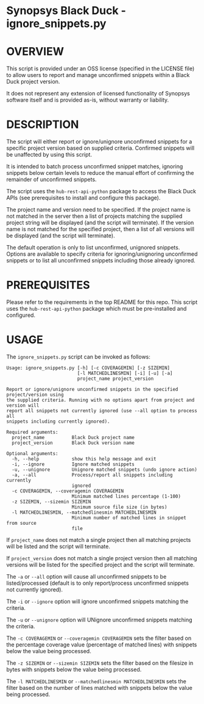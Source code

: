 # Synopsys Black Duck - ignore_snippets.py
# OVERVIEW

This script is provided under an OSS license (specified in the LICENSE file) to allow users to report and manage unconfirmed snippets within a Black Duck project version.

It does not represent any extension of licensed functionality of Synopsys software itself and is provided as-is, without warranty or liability.

# DESCRIPTION

The script will either report or ignore/unignore unconfirmed snippets for a specific project version based on supplied criteria. Confirmed snippets will be unaffected by using this script.

It is intended to batch process unconfirmed snippet matches, ignoring snippets below certain levels to reduce the manual effort of confirming the remainder of unconfirmed snippets.

The script uses the `hub-rest-api-python` package to access the Black Duck APIs (see prerequisites to install and configure this package).

The project name and version need to be specified. If the project name is not matched in the server then a list of projects matching the supplied project string will be displayed (and the script will terminate). If the version name is not matched for the specified project, then a list of all versions will be displayed (and the script will terminate).

The default operation is only to list unconfirmed, unignored snippets. Options are available to specify criteria for ignoring/unignoring unconfirmed snippets or to list all unconfirmed snippets including those already ignored.

# PREREQUISITES

Please refer to the requirements in the top README for this repo. This script uses the `hub-rest-api-python` package which must be pre-installed and configured.

# USAGE

The `ignore_snippets.py` script can be invoked as follows:

    Usage: ignore_snippets.py [-h] [-c COVERAGEMIN] [-z SIZEMIN]
                              [-l MATCHEDLINESMIN] [-i] [-u] [-a]
                              project_name project_version

    Report or ignore/unignore unconfirmed snippets in the specified project/version using
    the supplied criteria. Running with no options apart from project and version will
    report all snippets not currently ignored (use --all option to process all
    snippets including currently ignored).

    Required arguments:
      project_name          Black Duck project name
      project_version       Black Duck version name

    Optional arguments:
      -h, --help            show this help message and exit
      -i, --ignore          Ignore matched snippets
      -u, --unignore        Unignore matched snippets (undo ignore action)
      -a, --all             Process/report all snippets including currently
                            ignored
      -c COVERAGEMIN, --coveragemin COVERAGEMIN
                            Minimum matched lines percentage (1-100)
      -z SIZEMIN, --sizemin SIZEMIN
                            Minimum source file size (in bytes)
      -l MATCHEDLINESMIN, --matchedlinesmin MATCHEDLINESMIN
                            Minimum number of matched lines in snippet from source
                            file

If `project_name` does not match a single project then all matching projects will be listed and the script will terminate.

If `project_version` does not match a single project version then all matching versions will be listed for the specified project and the script will terminate.

The `-a` or `--all` option will cause all unconfirmed snippets to be listed/processed (default is to only report/process unconfirmed snippets not currently ignored).

The `-i` or `--ignore` option will ignore unconfirmed snippets matching the criteria.

The `-u` or `--unignore` option will UNignore unconfirmed snippets matching the criteria.

The `-c COVERAGEMIN` or `--coveragemin COVERAGEMIN` sets the filter based on the percentage coverage value (percentage of matched lines) with snippets below the value being processed.

The `-z SIZEMIN` or `--sizemin SIZEMIN` sets the filter based on the filesize in bytes with snippets below the value being processed.

The `-l MATCHEDLINESMIN` or `--matchedlinesmin MATCHEDLINESMIN` sets the filter based on the number of lines matched with snippets below the value being processed.

